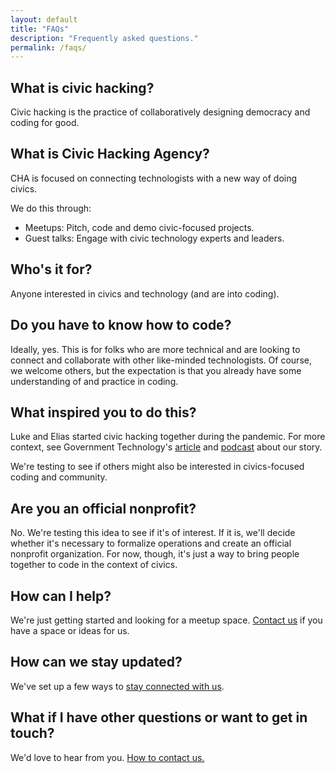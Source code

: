 ```yaml
---
layout: default
title: "FAQs"
description: "Frequently asked questions."
permalink: /faqs/
---
```


## What is civic hacking?

Civic hacking is the practice of collaboratively designing democracy and coding for good.

## What is Civic Hacking Agency?

CHA is focused on connecting technologists with a new way of doing civics.

We do this through:

* Meetups: Pitch, code and demo civic-focused projects.
* Guest talks: Engage with civic technology experts and leaders. 

## Who's it for?

Anyone interested in civics and technology (and are into coding). 

## Do you have to know how to code?

Ideally, yes. This is for folks who are more technical and are looking to connect and collaborate with other like-minded technologists. Of course, we welcome others, but the expectation is that you already have some understanding of and practice in coding.

## What inspired you to do this?

Luke and Elias started civic hacking together during the pandemic. For more context, see Government Technology's [article](https://www.govtech.com/civic/a-young-civic-hacker-could-be-the-next-generation-of-gov-tech) and [podcast](https://podcasts.apple.com/us/podcast/the-future-of-civic-hacking-in-context/id1547149248?i=1000618433484) about our story.

We're testing to see if others might also be interested in civics-focused coding and community.

## Are you an official nonprofit?

No. We're testing this idea to see if it's of interest. If it is, we'll decide whether it's necessary to formalize operations and create an official nonprofit organization. For now, though, it's just a way to bring people together to code in the context of civics.

## How can I help?

We're just getting started and looking for a meetup space. [Contact us](https://doc.civichackingagency.org/contact) if you have a space or ideas for us.

## How can we stay updated?

We've set up a few ways to [stay connected with us](https://docs.civichackingagency.org/connect).

## What if I have other questions or want to get in touch?

We'd love to hear from you. [How to contact us.](https://docs.civichackingagency.org/contact)